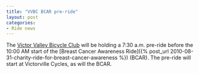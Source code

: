 ```yaml
---
title: "VVBC BCAR pre-ride"
layout: post
categories:
- Ride news
---
```


The [Victor Valley Bicycle Club](https://www.facebook.com/groups/84235983842/?ref=bookmarks) will be holding a 7:30 a.m. pre-ride before the 10:00 AM start of the [Breast Cancer Awareness Ride]({% post_url 2010-08-31-charity-ride-for-breast-cancer-awareness %}) (BCAR). The pre-ride will start at Victorville Cycles, as will the BCAR.
